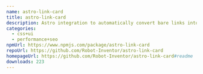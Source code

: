 ```yaml
---
name: astro-link-card
title: astro-link-card
description: Astro integration to automatically convert bare links into link cards.
categories:
  - css+ui
  - performance+seo
npmUrl: https://www.npmjs.com/package/astro-link-card
repoUrl: https://github.com/Robot-Inventor/astro-link-card
homepageUrl: https://github.com/Robot-Inventor/astro-link-card#readme
downloads: 223
---
```


